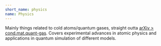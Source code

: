 ```yaml
---
short_name: physics
name: Physics
---
```


Mainly things related to cold atoms/quantum gases, straight outta [arXiv > cond.mat.quant-gas](https://arxiv.org/list/cond-mat.quant-gas/recent). Covers experimental advances in atomic physics and applications in quantum simulation of different models.
